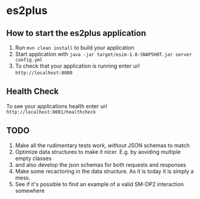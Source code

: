 # es2plus

How to start the es2plus application
---

1. Run `mvn clean install` to build your application
1. Start application with `java -jar target/esim-1.0-SNAPSHOT.jar server config.yml`
1. To check that your application is running enter url `http://localhost:8080`

Health Check
---

To see your applications health enter url `http://localhost:8081/healthcheck`

TODO
---

1. Make all the rudimentary tests work, _without_ JSON schemas to match
1. Optimize data structures to make it nicer. E.g. by aoviding multiple empty classes
1. and also develop the json schemas for both requests and responses
1. Make some recactoring in the data structure. As it is today it is simply a mess.   
1. See if it's possible to find an example of a valid SM-DP2 interaction somewhere
